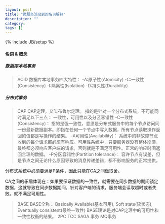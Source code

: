 ```yaml
---
layout: post
title: "微服务涉及到的名词解释"
description: ""
category:
tags: []
---
```

{% include JB/setup %}



#### 名词 & 概念

##### 数据库本地事务
> ACID
数据库本地事务四大特性：
-A:原子性(Atomicity)
-C:一致性(Consistency)
-I:隔离性(Isolation)
-D:持久性(Durability)

##### 分布式事务
> CAP
CAP定理，又叫布鲁尔定理。 指的是针对一个分布式系统，不可能同时满足以下三点： 一致性，可用性以及分区容错性
-C一致性(Consistency)： 指的是强一致性，意思是分布式服务中的每个节点访问同一份最新数据副本。即指在任何一个节点中写入数据，所有节点读取操作返回的值都是写操作的结果。
-A可用性(Availability)： 系统中的非故障节点收到的每个请求都必须有响应。可用性系统中，只要服务器没有整体崩溃，最终都必须响应客户端的请求，否则就是不满足可用性。正常的响应时间返回合理的数据。
-P分区容错性(Partition tolerance)： 容许节点有误差，但是节点之间无论什么原因导致的消息传递差错，都不影响服务的正常提供。

分布式系统中必须要满足P条件，因此只能在CA之间做取舍。

CA之间的矛盾体现在：如果要保证数据的一致性，就需要在同步数据的期间锁定数据，这就导致在同步数据期间，针对客户端的请求，服务端会读取超时或者失败。就不满足可用性。

> BASE
BASE全称： Basically Available(基本可用), Soft state(软状态), Eventually consistent(最终一致性)
BASE理论是对CAP定理中的可用性和一致性权衡的结果。
> 2PC
> TCC
> SAGA 事务
> MQ事务